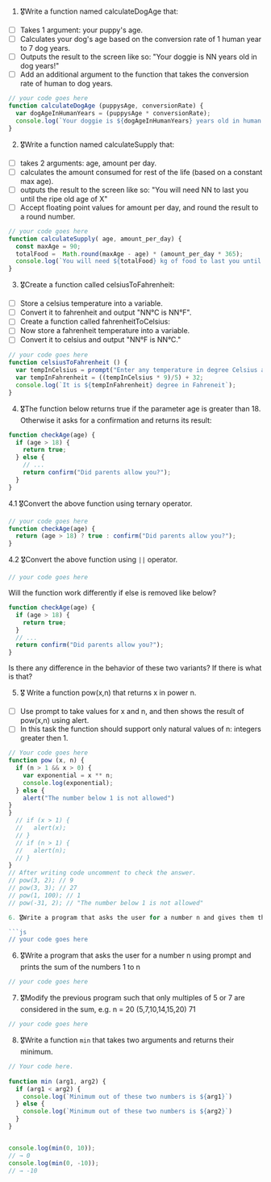 1. 🎖Write a function named calculateDogAge that:
  * [ ] Takes 1 argument: your puppy's age.
  * [ ] Calculates your dog's age based on the conversion rate of 1 human year to 7 dog years.
  * [ ] Outputs the result to the screen like so: "Your doggie is NN years old in dog years!"
  * [ ] Add an additional argument to the function that takes the conversion rate of human to dog years.

```js
// your code goes here
function calculateDogAge (puppysAge, conversionRate) {
  var dogAgeInHumanYears = (puppysAge * conversionRate);
  console.log(`Your doggie is ${dogAgeInHumanYears} years old in human years!`);
}
```
2. 🎖Write a function named calculateSupply that:
  * [ ] takes 2 arguments: age, amount per day.
  * [ ] calculates the amount consumed for rest of the life (based on a constant max age).
  * [ ] outputs the result to the screen like so: "You will need NN to last you until the ripe old age of X"
  * [ ] Accept floating point values for amount per day, and round the result to a round number.

```js
// your code goes here
function calculateSupply( age, amount_per_day) {
  const maxAge = 90;
  totalFood =  Math.round(maxAge - age) * (amount_per_day * 365);
  console.log(`You will need ${totalFood} kg of food to last you until the ripe old age of ${maxAge} years.`)
}
```
3. 🎖Create a function called celsiusToFahrenheit:
  * [ ] Store a celsius temperature into a variable.
  * [ ] Convert it to fahrenheit and output "NN°C is NN°F".
  * [ ] Create a function called fahrenheitToCelsius:
  * [ ] Now store a fahrenheit temperature into a variable.
  * [ ] Convert it to celsius and output "NN°F is NN°C."

```js
// your code goes here
function celsiusToFahrenheit () {
  var tempInCelsius = prompt("Enter any temperature in degree Celsius and I will convert it to Fahrenheit" );
  var tempInFahrenheit = ((tempInCelsius * 9)/5) + 32;
  console.log(`It is ${tempInFahrenheit} degree in Fahreneit`);
}
```
4. 🎖The function below returns true if the parameter age is greater than 18. Otherwise it asks for a confirmation and returns its result:

```js
function checkAge(age) {
  if (age > 18) {
    return true;
  } else {
    // ...
    return confirm("Did parents allow you?");
  }
}
```
  4.1 🎖Convert the above function using ternary operator.
  ```js
  // your code goes here
  function checkAge(age) {
    return (age > 18) ? true : confirm("Did parents allow you?");
  }
  ```

  4.2 🎖Convert the above function using `||` operator.
  ```js
  // your code goes here
  
  ```
Will the function work differently if else is removed like below?

```js
function checkAge(age) {
  if (age > 18) {
    return true;
  }
  // ...
  return confirm("Did parents allow you?");
}
```
Is there any difference in the behavior of these two variants? If there is what is that?


5. 🎖 Write a function pow(x,n) that returns x in power n.

  * [ ] Use prompt to take values for x and n, and then shows the result of pow(x,n) using alert.
  * [ ] In this task the function should support only natural values of n: integers greater then 1.

```js
// Your code goes here
function pow (x, n) {
  if (n > 1 && x > 0) {
    var exponential = x ** n;
    console.log(exponential);
  } else {
    alert("The number below 1 is not allowed")
}
}
  // if (x > 1) {
  //   alert(x);
  // }
  // if (n > 1) {
  //   alert(n);
  // }
}
// After writing code uncomment to check the answer.
// pow(3, 2); // 9
// pow(3, 3); // 27
// pow(1, 100); // 1
// pow(-31, 2); // "The number below 1 is not allowed"

6. 🎖Write a program that asks the user for a number n and gives them the possibility to choose between computing the sum and computing the product of 1,…,n. Return the result accordingly.

```js
// your code goes here
```
6. 🎖Write a program that asks the user for a number n using prompt and prints the sum of the numbers 1 to n

```js
// your code goes here

```
7. 🎖Modify the previous program such that only multiples of 5 or 7 are considered in the sum, e.g. n = 20 (5,7,10,14,15,20) 71

```js
// your code goes here

```

8. 🎖Write a function `min` that takes two arguments and returns their minimum.

```js
// Your code here.
 
function min (arg1, arg2) {
  if (arg1 < arg2) {
    console.log(`Minimum out of these two numbers is ${arg1}`)
  } else {
    console.log(`Minimum out of these two numbers is ${arg2}`)
  }
}


console.log(min(0, 10));
// → 0
console.log(min(0, -10));
// → -10
```